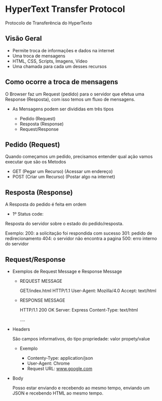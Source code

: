 # HyperText Transfer Protocol 

Protocolo de Transferência do HyperTexto


## Visão Geral

  * Permite troca de informações e dados na internet
  * Uma troca de mensagens
  * HTML, CSS, Scripts, Imagens, Vídeo
  * Uma chamada para cada um desses recursos

## Como ocorre a troca de mensagens

O Browser faz um Request (pedido) para o servidor que efetua uma Response (Resposta), com isso temos um fluxo de mensagens.

* As Mensagens podem ser divididas em três tipos

  * Pedido (Request)
  * Resposta (Response)
  * Request/Response

## Pedido (Request)

Quando começamos um pedido, precisamos entender qual ação vamos executar que são os Metodos

* GET (Pegar um Recurso) (Acessar um endereço)
* POST (Criar um Recurso) (Postar algo na internet)

## Resposta (Response)

A Resposta do pedido é feita em ordem

* 1º Status code: 

Resposta do servidor sobre o estado do pedido/resposta.

Exemplo:
200: a solicitação foi respondida com sucesso
301: pedido de redirecionamento
404: o servidor não encontra a pagina
500: erro interno do servidor

## Request/Response

* Exemplos de Request Message e Response Message

  * REQUEST MESSAGE

     GET/index.html HTTP/1.1
     User-Agent: Mozilla/4.0
     Accept: text/html

  * RESPONSE MESSAGE

     HTTP/1.1 200 OK
     Server: Express
     Content-Type: text/html

     <html>....</html>

* Headers 
  
    São campos informativos, do tipo propriedade: valor propety/value

    * Exemplo 
        
         * Contenty-Type: application/json 
         * User-Agent: Chrome
         * Request URL: www.google.com

* Body

    Posso estar enviando e recebendo ao mesmo tempo, enviando um JSON e recebendo HTML ao mesmo tempo.